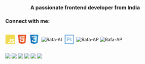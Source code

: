 
<h3 align="center">A passionate frontend developer from India</h3>

<h3 align="left">Connect with me:</h3>
<p align="left">
</p>

<div style="display: inline_block"><br>
  <img align="center" alt="Rafa-Js" height="30" width="30" src="https://raw.githubusercontent.com/devicons/devicon/master/icons/javascript/javascript-plain.svg">&nbsp;
  <img align="center" alt="Rafa-HTML" height="30" width="30" src="https://raw.githubusercontent.com/devicons/devicon/master/icons/html5/html5-original.svg">&nbsp;
  <img align="center" alt="Rafa-CSS" height="30" width="30" src="https://raw.githubusercontent.com/devicons/devicon/master/icons/css3/css3-original.svg">&nbsp;
  <img align="center" alt="Rafa-AI" height="30" width="30" src="https://www.vectorlogo.zone/logos/adobe_illustrator/adobe_illustrator-icon.svg">&nbsp;
  <img align="center" alt="Rafa-AP" height="30" width="30" src="https://raw.githubusercontent.com/devicons/devicon/master/icons/photoshop/photoshop-line.svg">&nbsp;
  <img align="center" alt="Rafa-AP" height="30" width="30" src="https://www.vectorlogo.zone/logos/figma/figma-icon.svg">
  <img align="center" alt="Rafa-AP" height="30" width="30" src="https://www.vectorlogo.zone/logos/webflow/webflow-icon.svg">
  
  ##
 
<div> 
  <a href="https://www.youtube.com/channel/UC_-uuuZbY0AAt9CViNzvc-Q" target="_blank"><img src="https://img.shields.io/badge/Tumblr-%2336465D.svg?&style=for-the-badge&logo=Tumblr&logoColor=white" target="_blank"></a>
  <a href="https://instagram.com/rafaballerini" target="_blank"><img src="https://img.shields.io/badge/Twitter-1DA1F2?style=for-the-badge&logo=twitter&logoColor=white" target="_blank"></a>
 	<a href="https://www.twitch.tv/rafaballerinii" target="_blank"><img src="https://img.shields.io/badge/Twitch-9146FF?style=for-the-badge&logo=twitch&logoColor=white" target="_blank"></a>
 <a href="https://discord.gg/wagxzStdcR" target="_blank"><img src="https://img.shields.io/badge/-Behance-blue?style=for-the-badge&logo=behance&logoColor=white" target="_blank"></a> 
  <a href = "mailto:contatorafaballerini@gmail.com"><img src="https://img.shields.io/badge/Slack-4A154B?style=for-the-badge&logo=slack&logoColor=white" target="_blank"></a>
  <a href="https://www.linkedin.com/in/rafaella-ballerini-45875016a" target="_blank"><img src="https://img.shields.io/badge/-LinkedIn-%230077B5?style=for-the-badge&logo=linkedin&logoColor=white" target="_blank"></a> 
  
</div>
